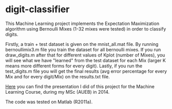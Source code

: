 # digit-classifier

This Machine Learning project implements the Expectation Maximization algorithm using Bernoulli Mixes (1-32 mixes were tested) in order to classify digits.

Firstly, a train + test dataset is given on the mnist_all.mat file.
By running bernoullimix3.m file you train the dataset for all bernoulli mixes. If you run draw_digits.m after that
for different values of Kplot (number of Mixes), you will see what we have "learned" from the test dataset for each Mix 
(larger K means more different forms for every digit). Lastly, if you run the test_digits.m file you will get the final results (avg error percentage for every Mix and for every digit/Mix) on the results.txt file.

[Here](https://github.com/bblodfon/digit-classifier/blob/master/Digit%20classification%20(EM-BernoulliMix).pptx) you can find the presentation I did of this project for the Machine Learning Course, during my MSc (AUEB) in 2014.

The code was tested on Matlab (R2011a).
